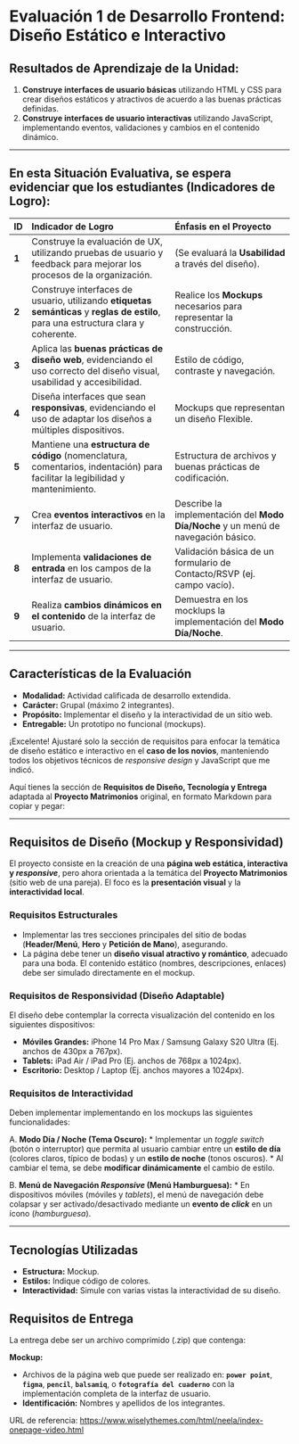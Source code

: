 # Evaluación 1 de Desarrollo Frontend: Diseño Estático e Interactivo

## Resultados de Aprendizaje de la Unidad:
1.  **Construye interfaces de usuario básicas** utilizando HTML y CSS para crear diseños estáticos y atractivos de acuerdo a las buenas prácticas definidas.
2.  **Construye interfaces de usuario interactivas** utilizando JavaScript, implementando eventos, validaciones y cambios en el contenido dinámico.

---

## En esta Situación Evaluativa, se espera evidenciar que los estudiantes (Indicadores de Logro):

| ID | Indicador de Logro | Énfasis en el Proyecto |
| :--- | :--- | :--- |
| **1** | Construye la evaluación de UX, utilizando pruebas de usuario y feedback para mejorar los procesos de la organización. | (Se evaluará la **Usabilidad** a través del diseño). |
| **2** | Construye interfaces de usuario, utilizando **etiquetas semánticas** y **reglas de estilo**, para una estructura clara y coherente. | Realice los **Mockups** necesarios para representar la construcción. |
| **3** | Aplica las **buenas prácticas de diseño web**, evidenciando el uso correcto del diseño visual, usabilidad y accesibilidad. | Estilo de código, contraste y navegación. |
| **4** | Diseña interfaces que sean **responsivas**, evidenciando el uso de adaptar los diseños a múltiples dispositivos. | Mockups que representan un diseño Flexible. |
| **5** | Mantiene una **estructura de código** (nomenclatura, comentarios, indentación) para facilitar la legibilidad y mantenimiento. | Estructura de archivos y buenas prácticas de codificación. |
| **7** | Crea **eventos interactivos** en la interfaz de usuario. | Describe la implementación del **Modo Día/Noche** y un menú de navegación básico. |
| **8** | Implementa **validaciones de entrada** en los campos de la interfaz de usuario. | Validación básica de un formulario de Contacto/RSVP (ej. campo vacío). |
| **9** | Realiza **cambios dinámicos en el contenido** de la interfaz de usuario. | Demuestra en los mocklups la implementación del **Modo Día/Noche**. |

---

## Características de la Evaluación

-   **Modalidad:** Actividad calificada de desarrollo extendida.
-   **Carácter:** Grupal (máximo 2 integrantes).
-   **Propósito:** Implementar el diseño y la interactividad de un sitio web.
-   **Entregable:** Un prototipo no funcional (mockups).

¡Excelente! Ajustaré solo la sección de requisitos para enfocar la temática de diseño estático e interactivo en el **caso de los novios**, manteniendo todos los objetivos técnicos de *responsive design* y JavaScript que me indicó.

Aquí tienes la sección de **Requisitos de Diseño, Tecnología y Entrega** adaptada al **Proyecto Matrimonios** original, en formato Markdown para copiar y pegar:

---

## Requisitos de Diseño (Mockup y Responsividad)

El proyecto consiste en la creación de una **página web estática, interactiva y *responsive***, pero ahora orientada a la temática del **Proyecto Matrimonios** (sitio web de una pareja). El foco es la **presentación visual** y la **interactividad local**.

###  Requisitos Estructurales
* Implementar las tres secciones principales del sitio de bodas (**Header/Menú**, **Hero** y **Petición de Mano**), asegurando.
* La página debe tener un **diseño visual atractivo y romántico**, adecuado para una boda. El contenido estático (nombres, descripciones, enlaces) debe ser simulado directamente en el mockup.

### Requisitos de Responsividad (Diseño Adaptable)
El diseño debe contemplar la correcta visualización del contenido en los siguientes dispositivos:
* **Móviles Grandes:** iPhone 14 Pro Max / Samsung Galaxy S20 Ultra (Ej. anchos de 430px a 767px).
* **Tablets:** iPad Air / iPad Pro (Ej. anchos de 768px a 1024px).
* **Escritorio:** Desktop / Laptop (Ej. anchos mayores a 1024px).

### Requisitos de Interactividad
Deben implementar implementando en los mockups las siguientes funcionalidades:

A. **Modo Día / Noche (Tema Oscuro):**
    * Implementar un *toggle switch* (botón o interruptor) que permita al usuario cambiar entre un **estilo de día** (colores claros, típico de bodas) y un **estilo de noche** (tonos oscuros).
    * Al cambiar el tema, se debe **modificar dinámicamente** el cambio de estilo.
    
B. **Menú de Navegación *Responsive* (Menú Hamburguesa):**
    * En dispositivos móviles (móviles y *tablets*), el menú de navegación debe colapsar y ser activado/desactivado mediante un **evento de *click*** en un ícono (*hamburguesa*).

---

## Tecnologías Utilizadas

-   **Estructura:** Mockup.
-   **Estilos:** Indique código de colores.
-   **Interactividad:** Simule con varias vistas la interactividad de su diseño.

## Requisitos de Entrega

La entrega debe ser un archivo comprimido (.zip) que contenga:

**Mockup:**
* Archivos de la página web que puede ser realizado en: **`power point`**, **`figma`**, **`pencil`**, **`balsamiq`**, o **`fotografía del cuaderno`** con la implementación completa de la interfaz de usuario.
* **Identificación:** Nombres y apellidos de los integrantes.

URL de referencia: https://www.wiselythemes.com/html/neela/index-onepage-video.html

